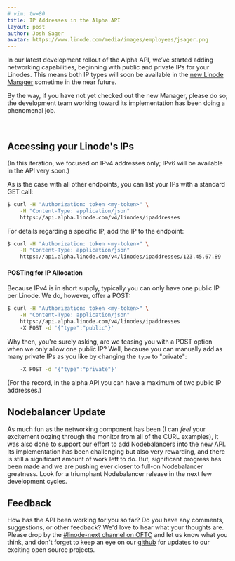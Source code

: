 ```yaml
---
# vim: tw=80
title: IP Addresses in the Alpha API
layout: post
author: Josh Sager
avatar: https://www.linode.com/media/images/employees/jsager.png
---
```

In our latest development rollout of the Alpha API, we’ve started adding
networking capabilities, beginning with public and private IPs for your Linodes.
This means both IP types will soon be available in the
[new Linode Manager](https://github.com/Linode/manager "new Linode
Manager") sometime in the near future.

By the way, if you have not yet checked out the new Manager, please do so; the
development team working toward its implementation has been doing a phenomenal
job.

&nbsp;

## Accessing your Linode's IPs

(In this iteration, we focused on IPv4 addresses only; IPv6 will be available
in the API very soon.)

As is the case with all other endpoints, you can list your IPs with
a standard GET call:

```bash
$ curl -H "Authorization: token <my-token>" \
    -H "Content-Type: application/json"
    https://api.alpha.linode.com/v4/linodes/ipaddresses
```

For details regarding a specific IP, add the IP to the endpoint:

```bash
$ curl -H "Authorization: token <my-token>" \
    -H "Content-Type: application/json"
    https://api.alpha.linode.com/v4/linodes/ipaddresses/123.45.67.89
```

#### POSTing for IP Allocation

Because IPv4 is in short supply, typically you can only have one public
IP per Linode. We do, however, offer a POST:

```bash
$ curl -H "Authorization: token <my-token>" \
    -H "Content-Type: application/json"
    https://api.alpha.linode.com/v4/linodes/ipaddresses
    -X POST -d '{"type":"public"}'
```

Why then, you're surely asking, are we teasing you with a POST option when we only allow one public IP? Well, because
you can manually add as many private IPs as you like by changing the `type` to
"private":

```bash
    -X POST -d '{"type":"private"}'
```

(For the record, in the alpha API you can have a maximum of two public IP addresses.)

## Nodebalancer Update

As much fun as the networking component has been (I can _feel_ your excitement
oozing through the monitor from all of the CURL examples), it was also done to
support our effort to add Nodebalancers into the new API. Its implementation
has been challenging but also very rewarding, and there is still
a significant amount of work left to do. But, significant progress has been made and
we are pushing ever closer to full-on Nodebalancer greatness. Look for a
triumphant Nodebalancer release in the next few development cycles.

## Feedback

How has the API been working for you so far? Do you have any comments, suggestions, or
other feedback? We'd love to hear what your thoughts are. Please drop by
the [#linode-next channel on OFTC](https://webchat.oftc.net/?channels=linode-next&uio=d4)
and let us know what you think, and don't forget to keep an eye on our
[github](https://github.com/linode) for updates to our exciting open source
projects.
